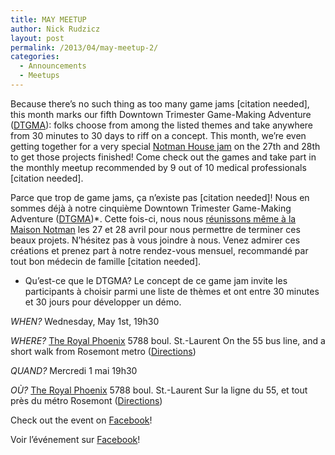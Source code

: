```yaml
---
title: MAY MEETUP
author: Nick Rudzicz
layout: post
permalink: /2013/04/may-meetup-2/
categories:
  - Announcements
  - Meetups
---
```



Because there&#8217;s no such thing as too many game jams [citation needed], this month marks our fifth Downtown Trimester Game-Making Adventure ([DTGMA](http://oldforum.mrgs.ca/index.php/topic,82.0.html)): folks choose from among the listed themes and take anywhere from 30 minutes to 30 days to riff on a concept. This month, we&#8217;re even getting together for a very special [Notman House jam](https://www.facebook.com/events/144943602352476/) on the 27th and 28th to get those projects finished!
Come check out the games and take part in the monthly meetup recommended by 9 out of 10 medical professionals [citation needed].
 


Parce que trop de game jams, ça n&#8217;existe pas [citation needed]! Nous en sommes d&eacute;j&agrave; &agrave; notre cinqui&egrave;me Downtown Trimester Game-Making Adventure ([DTGMA](http://oldforum.mrgs.ca/index.php/topic,82.0.html))*. Cette fois-ci, nous nous [r&eacute;unissons m&ecirc;me &agrave; la Maison Notman](https://www.facebook.com/events/144943602352476/) les 27 et 28 avril pour nous permettre de terminer ces beaux projets. N&#8217;h&eacute;sitez pas &agrave; vous joindre &agrave; nous.
Venez admirer ces cr&eacute;ations et prenez part &agrave; notre rendez-vous mensuel, recommand&eacute; par tout bon m&eacute;decin de famille [citation needed].
* Qu&#8217;est-ce que le DTGMA? Le concept de ce game jam invite les participants &agrave; choisir parmi une liste de th&egrave;mes et ont entre 30 minutes et 30 jours pour d&eacute;velopper un d&eacute;mo.
 

 


*WHEN?*
 Wednesday, May 1st, 19h30</p> <p>

*WHERE?*
 [The Royal Phoenix](http://royalphoenixbar.com/)
 5788 boul. St.-Laurent
 On the 55 bus line, and a short walk from Rosemont metro
 ([Directions](https://maps.google.com/maps?q=the+royal+phoenix))
 

 


*QUAND?*
 Mercredi 1 mai 19h30</p> <p>

*OÙ?*
 [The Royal Phoenix](http://royalphoenixbar.com/)
 5788 boul. St.-Laurent
 Sur la ligne du 55, et tout pr&egrave;s du m&eacute;tro Rosemont
 ([Directions](https://maps.google.com/maps?q=the+royal+phoenix))
 



Check out the event on [Facebook](https://www.facebook.com/events/305291786269008)!









Voir l&#8217;événement sur [Facebook](https://www.facebook.com/events/305291786269008)!



